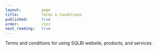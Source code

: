 ```yaml
---
layout:         page
title:          Terms & Conditions
published:      true
order:          /zzz
next_reading:   true
---
```

Terms and conditions for using SQLBI website, products, and services.
